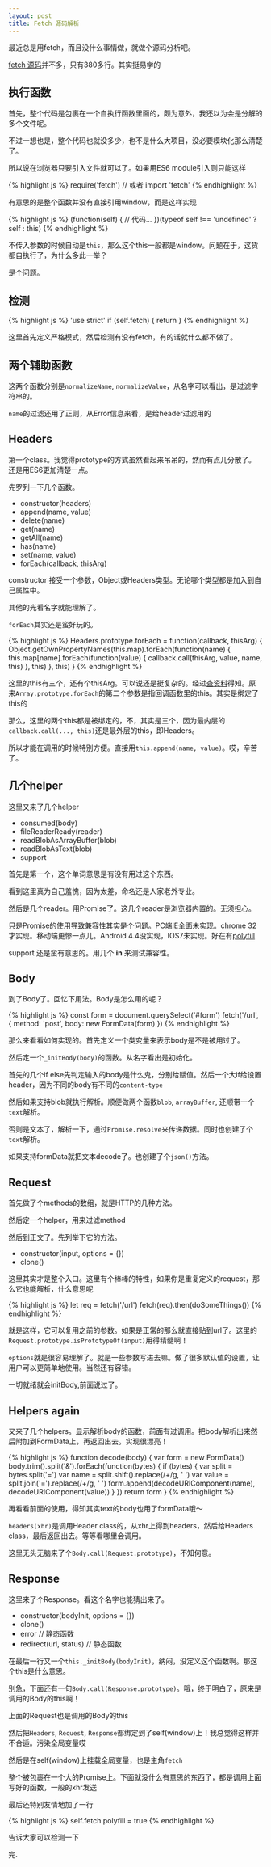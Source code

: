 ```yaml
---
layout: post
title: Fetch 源码解析
---
```


最近总是用fetch，而且没什么事情做，就做个源码分析吧。

[fetch 源码](https://github.com/github/fetch/blob/master/fetch.js)并不多，只有380多行。其实挺易学的

## 执行函数

首先，整个代码是包裹在一个自执行函数里面的，颇为意外，我还以为会是分解的多个文件呢。

不过一想也是，整个代码也就没多少，也不是什么大项目，没必要模块化那么清楚了。

所以说在浏览器只要引入文件就可以了。如果用ES6 module引入则只能这样

{% highlight js %}
require('fetch')
// 或者
import 'fetch'
{% endhighlight %}

有意思的是整个函数并没有直接引用window，而是这样实现

{% highlight js %}
(function(self) {
    // 代码...
})(typeof self !== 'undefined' ? self : this)
{% endhighlight %}

不传入参数的时候自动是`this`，那么这个this一般都是window。问题在于，这货都自执行了，为什么多此一举？

是个问题。

## 检测

{% highlight js %}
'use strict'
if (self.fetch) {
    return
}
{% endhighlight %}

这里首先定义严格模式，然后检测有没有fetch，有的话就什么都不做了。

## 两个辅助函数

这两个函数分别是`normalizeName`, `normalizeValue`，从名字可以看出，是过滤字符串的。

`name`的过滤还用了正则，从Error信息来看，是给header过滤用的

## Headers

第一个class。我觉得prototype的方式虽然看起来吊吊的，然而有点儿分散了。还是用ES6更加清楚一点。

先罗列一下几个函数。

* constructor(headers)
* append(name, value)
* delete(name)
* get(name)
* getAll(name)
* has(name)
* set(name, value)
* forEach(callback, thisArg)

constructor 接受一个参数，Object或Headers类型。无论哪个类型都是加入到自己属性中。

其他的光看名字就能理解了。

`forEach`其实还是蛮好玩的。

{% highlight js %}
Headers.prototype.forEach = function(callback, thisArg) {
    Object.getOwnPropertyNames(this.map).forEach(function(name) {
        this.map[name].forEach(function(value) {
            callback.call(thisArg, value, name, this)
        }, this)
    }, this)
}
{% endhighlight %}

这里的this有三个，还有个thisArg。可以说还是挺复杂的。经过[查资料](https://developer.mozilla.org/zh-CN/docs/Web/JavaScript/Reference/Global_Objects/Array/forEach)得知。原来`Array.prototype.forEach`的第二个参数是指回调函数里的this。其实是绑定了this的

那么，这里的两个this都是被绑定的，不，其实是三个，因为最内层的`callback.call(..., this)`还是最外层的this，即Headers。

所以才能在调用的时候特别方便。直接用`this.append(name, value)`。哎，辛苦了。

## 几个helper

这里又来了几个helper

* consumed(body)
* fileReaderReady(reader)
* readBlobAsArrayBuffer(blob)
* readBlobAsText(blob)
* support

首先是第一个，这个单词意思是有没有用过这个东西。

看到这里真为自己羞愧，因为太差，命名还是人家老外专业。

然后是几个reader。用Promise了。这几个reader是浏览器内置的。无须担心。

只是Promise的使用导致兼容性其实是个问题。PC端IE全面未实现。chrome 32才实现。移动端更惨一点儿。Android 4.4没实现，IOS7未实现。好在有[polyfill](https://www.npmjs.com/package/es6-promise)

support 还是蛮有意思的。用几个 **in** 来测试兼容性。

## Body

到了Body了。回忆下用法。Body是怎么用的呢？

{% highlight js %}
const form = document.querySelect('#form')
fetch('/url', {
    method: 'post',
    body: new FormData(form)
})
{% endhighlight %}

那么来看看如何实现的。首先定义一个类变量来表示body是不是被用过了。

然后定一个`_initBody(body)`的函数。从名字看出是初始化。

首先的几个if else先判定输入的body是什么鬼，分别给赋值。然后一个大if给设置header，因为不同的body有不同的`content-type`

然后如果支持blob就执行解析。顺便做两个函数`blob`, `arrayBuffer`, 还顺带一个`text`解析。

否则是文本了，解析一下，通过`Promise.resolve`来传递数据。同时也创建了个`text`解析。

如果支持formData就把文本decode了。也创建了个`json()`方法。

## Request

首先做了个methods的数组，就是HTTP的几种方法。

然后定一个helper，用来过滤method

然后到正文了。先列举下它的方法。

* constructor(input, options = {})
* clone()

这里其实才是整个入口。这里有个棒棒的特性，如果你是重复定义的request，那么它也能解析，什么意思呢

{% highlight js %}
let req = fetch('/url')
fetch(req).then(doSomeThings())
{% endhighlight %}

就是这样，它可以复用之前的参数。如果是正常的那么就直接贴到url了。这里的`Request.prototype.isPrototypeOf(input)`用得精髓啊！

`options`就是很容易理解了。就是一些参数写进去嘛。做了很多默认值的设置，让用户可以更简单地使用。当然还有容错。

一切就绪就会initBody,前面说过了。

## Helpers again

又来了几个helpers。显示解析body的函数，前面有过调用。把body解析出来然后附加到FormData上，再返回出去。实现很漂亮！

{% highlight js %}
function decode(body) {
    var form = new FormData()
    body.trim().split('&').forEach(function(bytes) {
        if (bytes) {
            var split = bytes.split('=')
            var name = split.shift().replace(/\+/g, ' ')
            var value = split.join('=').replace(/\+/g, ' ')
            form.append(decodeURIComponent(name), decodeURIComponent(value))
            }
        })
    return form
}
{% endhighlight %}

再看看前面的使用，得知其实text的body也用了formData哦～

`headers(xhr)`是调用Header class的，从xhr上得到headers，然后给Headers class，最后返回出去。等等看哪里会调用。

这里无头无脑来了个`Body.call(Request.prototype)`，不知何意。

## Response

这里来了个Response。看这个名字也能猜出来了。

* constructor(bodyInit, options = {})
* clone()
* error // 静态函数
* redirect(url, status) // 静态函数

在最后一行又一个`this._initBody(bodyInit)`，纳闷，没定义这个函数啊。那这个this是什么意思。

别急，下面还有一句`Body.call(Response.prototype)`。哦，终于明白了，原来是调用的Body的this啊！

上面的Request也是调用的Body的this

然后把`Headers`, `Request`, `Response`都绑定到了self(window)上！我总觉得这样并不合适。污染全局变量哎

然后是在self(window)上挂载全局变量，也是主角`fetch`

整个被包裹在一个大的Promise上。下面就没什么有意思的东西了，都是调用上面写好的函数，一般的xhr发送

最后还特别友情地加了一行

{% highlight js %}
self.fetch.polyfill = true
{% endhighlight %}

告诉大家可以检测一下

完.
